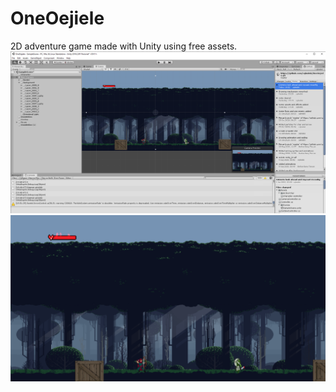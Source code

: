 # OneOejiele
2D adventure game made with Unity using free assets.
![Alt text](Developement.png?raw=true "Title")
![Alt text](InGame.png?raw=true "Title")
